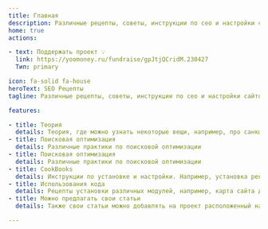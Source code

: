 ```yaml
---
title: Главная
description: Различные рецепты, советы, инструкции по сео и настройки сайтов
home: true
actions:

- text: Поддержать проект 💡
  link: https://yoomoney.ru/fundraise/gpJtjQCridM.230427
  Тип: primary

icon: fa-solid fa-house
heroText: SEO Рецепты
tagline: Различные рецепты, советы, инструкции по сео и настройки сайтов.

features:

- title: Теория
  details: Теория, где можно узнать некоторые вещи, например, про санкции поисковых систем
- title: Поисковая оптимизация
  details: Различные практики по поисковой оптимизации
- title: Поисковая оптимизация
  details: Различные практики по поисковой оптимизации
- title: CookBooks
  details: Инструкции по установке и настройки. Например, установка рекламы РСЯ
- title: Использования кода
  details: Рецепты установки различных модулей, например, карта сайта для сайта на движке MediaWiki
- title: Можно предлагать свои статьи
  details: Также свои статьи можно добавлять на проект расположенный на GitHub. Статьи будут добавлены с подписью автора и его ссылкой.

---
```

